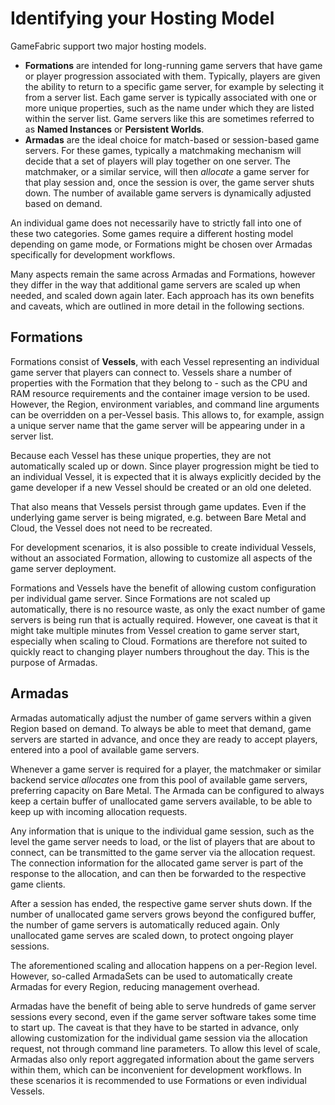 # Identifying your Hosting Model

GameFabric support two major hosting models.

- **Formations** are intended for long-running game servers that have game or player progression associated with them.
  Typically, players are given the ability to return to a specific game server, for example by selecting it from a
  server list. Each game server is typically associated with one or more unique properties, such as the name under
  which they are listed within the server list. Game servers like this are sometimes referred to as **Named Instances**
  or **Persistent Worlds**.
- **Armadas** are the ideal choice for match-based or session-based game servers. For these games, typically a
  matchmaking mechanism will decide that a set of players will play together on one server. The matchmaker, or a similar
  service, will then _allocate_ a game server for that play session and, once the session is over, the game server shuts
  down. The number of available game servers is dynamically adjusted based on demand.

An individual game does not necessarily have to strictly fall into one of these two categories. Some games require a
different hosting model depending on game mode, or Formations might be chosen over Armadas specifically for development
workflows.

Many aspects remain the same across Armadas and Formations, however they differ in the way that additional game servers
are scaled up when needed, and scaled down again later. Each approach has its own benefits and caveats, which are
outlined in more detail in the following sections.

## Formations
Formations consist of **Vessels**, with each Vessel representing an individual game server that players can connect to.
Vessels share a number of properties with the Formation that they belong to - such as the CPU and RAM resource
requirements and the container image version to be used. However, the Region, environment variables, and command line
arguments can be overridden on a per-Vessel basis. This allows to, for example, assign a unique server name that the
game server will be appearing under in a server list.

Because each Vessel has these unique properties, they are not automatically scaled up or down. Since player progression
might be tied to an individual Vessel, it is expected that it is always explicitly decided by the game developer if a
new Vessel should be created or an old one deleted.

That also means that Vessels persist through game updates. Even if the underlying game server is being migrated, e.g.
between Bare Metal and Cloud, the Vessel does not need to be recreated.

For development scenarios, it is also possible to create individual Vessels, without an associated Formation, allowing
to customize all aspects of the game server deployment.

Formations and Vessels have the benefit of allowing custom configuration per individual game server. Since Formations
are not scaled up automatically, there is no resource waste, as only the exact number of game servers is being run that
is actually required. However, one caveat is that it might take multiple minutes from Vessel creation to game server
start, especially when scaling to Cloud. Formations are therefore not suited to quickly react to changing player numbers
throughout the day. This is the purpose of Armadas.

## Armadas
Armadas automatically adjust the number of game servers within a given Region based on demand. To always be able to
meet that demand, game servers are started in advance, and once they are ready to accept players, entered into a pool
of available game servers.

Whenever a game server is required for a player, the matchmaker or similar backend service _allocates_ one from this
pool of available game servers, preferring capacity on Bare Metal. The Armada can be configured to always keep a certain
buffer of unallocated game servers available, to be able to keep up with incoming allocation requests.

Any information that is unique to the individual game session, such as the level the game server needs to load, or
the list of players that are about to connect, can be transmitted to the game server via the allocation request. The
connection information for the allocated game server is part of the response to the allocation, and can then be
forwarded to the respective game clients.

After a session has ended, the respective game server shuts down. If the number of unallocated game servers grows beyond
the configured buffer, the number of game servers is automatically reduced again. Only unallocated game serves are
scaled down, to protect ongoing player sessions.

The aforementioned scaling and allocation happens on a per-Region level. However, so-called ArmadaSets can be used to
automatically create Armadas for every Region, reducing management overhead.

Armadas have the benefit of being able to serve hundreds of game server sessions every second, even if the game server
software takes some time to start up. The caveat is that they have to be started in advance, only allowing customization
for the individual game session via the allocation request, not through command line parameters. To allow this level
of scale, Armadas also only report aggregated information about the game servers within them, which can be inconvenient
for development workflows. In these scenarios it is recommended to use Formations or even individual Vessels.
